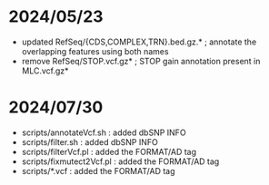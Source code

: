 # 2024/05/23 #

* updated RefSeq/{CDS,COMPLEX,TRN}.bed.gz.* ; annotate the overlapping features using both names
* remove  RefSeq/STOP.vcf.gz*               ; STOP gain annotation present in MLC.vcf.gz*

# 2024/07/30 #

* scripts/annotateVcf.sh   : added dbSNP INFO
* scripts/filter.sh        : added dbSNP INFO
* scripts/filterVcf.pl     : added the FORMAT/AD tag
* scripts/fixmutect2Vcf.pl : added the FORMAT/AD tag
* scripts/*.vcf            : added the FORMAT/AD tag

